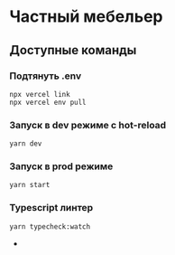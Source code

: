 # Частный мебельер

## Доступные команды

### Подтянуть .env

```
npx vercel link
npx vercel env pull
```

### Запуск в dev режиме с hot-reload

```
yarn dev
```

### Запуск в prod режиме

```
yarn start
```

### Typescript линтер

```
yarn typecheck:watch
```

-
